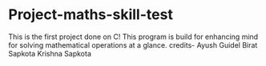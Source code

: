 # Project-maths-skill-test
This is the first project done on C!
This program is build for enhancing mind for solving mathematical operations at a glance.
credits-
 Ayush Guidel
 Birat Sapkota
 Krishna Sapkota
